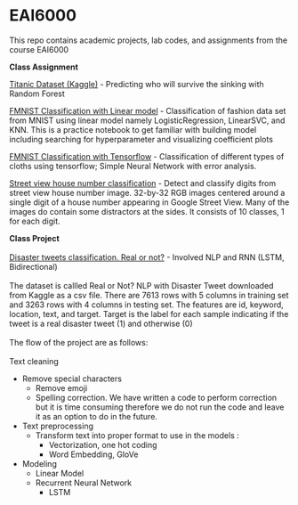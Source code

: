 # EAI6000
This repo contains academic projects, lab codes, and assignments from the course EAI6000 <br> 

**Class Assignment** <br>

[Titanic Dataset (Kaggle)](https://github.com/khaophuthaipch/EAI6000/blob/master/PimKhaophuthai_EAI6000_Assignment1(Titanic).ipynb) - Predicting who will survive the sinking with Random Forest

[FMNIST Classification with Linear model](https://github.com/khaophuthaipch/EAI6000/blob/master/PimKhaophuthai_EAI6000Assignment2%20-%20Classification.ipynb) - Classification of fashion data set from MNIST using linear model namely LogisticRegression, LinearSVC, and KNN. This is a practice notebook to get familiar with building model including searching for hyperparameter and visualizing coefficient plots

[FMNIST Classification with Tensorflow](https://github.com/khaophuthaipch/EAI6000/blob/master/PimKhaophuthai_Week3_Lab_Fashion_MNIST.ipynb) - Classification of different types of cloths using tensorflow; Simple Neural Network with error analysis. 

[Street view house number classification](https://github.com/khaophuthaipch/EAI6000/blob/master/Assignment_3_Street_View_House_Numbers.ipynb) - Detect and classify digits from street view house number image. 32-by-32 RGB images centered around a single digit of a house number appearing in Google Street View. Many of the images do contain some distractors at the sides. It consists of 10 classes, 1 for each digit.

**Class Project** <br><br>
[Disaster tweets classification. Real or not?](https://github.com/khaophuthaipch/EAI6000/blob/master/EAI6000_Presentation_FinalProject.ipynb) - Involved NLP and RNN (LSTM, Bidirectional)
<br><br>
The dataset is callled Real or Not? NLP with Disaster Tweet downloaded from Kaggle as a csv file. There are 7613 rows with 5 columns in training set and 3263 rows with 4 columns in testing set. The features are id, keyword, location, text, and target. Target is the label for each sample indicating if the tweet is a real disaster tweet (1) and otherwise (0)
<br><br>
The flow of the project are as follows:
<br><br>
Text cleaning
- Remove special characters
  - Remove emoji
  - Spelling correction. We have written a code to perform correction but it is time consuming therefore we do not run the code and leave it as an option to do in the future.
- Text preprocessing
  - Transform text into proper format to use in the models :
    - Vectorization, one hot coding
    - Word Embedding, GloVe
- Modeling
  - Linear Model
  - Recurrent Neural Network
    - LSTM
